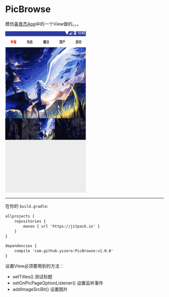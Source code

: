 # PicBrowse

模仿[美食杰App](http://www.meishij.net)中的一个View做的。。。

<img src="/example.gif" width="256" height="512"/>

---

在你的 `build.gradle`:

```
allprojects {
    repositories {
        maven { url 'https://jitpack.io' }
    }
}
```

```
dependencies {
    compile 'com.github.yszero:PicBrowse:v1.0.0'
}
```

设置View必须要用到的方法：
- setTitles()   测试标题
- setOnPicPageOptionListener() 设置监听事件
- addImageSrcBit() 设置图片
